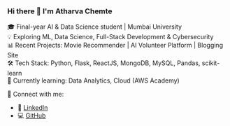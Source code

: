 ### Hi there 👋 I'm Atharva Chemte

🎓 Final-year AI & Data Science student | Mumbai University  
💡 Exploring ML, Data Science, Full-Stack Development & Cybersecurity  
📊 Recent Projects: Movie Recommender | AI Volunteer Platform | Blogging Site  
🛠️ Tech Stack: Python, Flask, ReactJS, MongoDB, MySQL, Pandas, scikit-learn  
🌱 Currently learning: Data Analytics, Cloud (AWS Academy)

🔗 Connect with me:
- 💼 [LinkedIn](https://www.linkedin.com/in/atharva-chemte-758560253/)
- 💻 [GitHub](https://github.com/atharvachemte)
